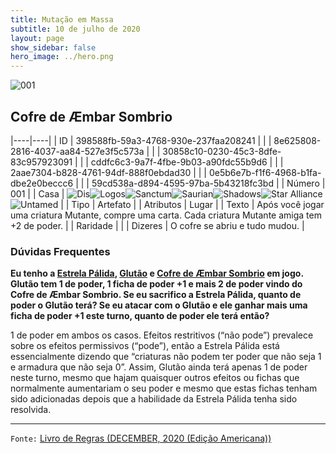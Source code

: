 ```yaml
---
title: Mutação em Massa
subtitle: 10 de julho de 2020
layout: page
show_sidebar: false
hero_image: ../hero.png
---
```


<img src="https://cdn.keyforgegame.com/media/card_front/pt/479_001_8GCXGP3F824C_pt.png" alt="001"> <img src="https://cdn.keyforgegame.com/media/card_front/pt/479_001_J2W5W895WG9H_pt.png" alt="001" style="display: none;"> <img src="https://cdn.keyforgegame.com/media/card_front/pt/479_001_WW3R835F4W2G_pt.png" alt="001" style="display: none;"> <img src="https://cdn.keyforgegame.com/media/card_front/pt/479_001_HHRX6V47FPCV_pt.png" alt="001" style="display: none;"> <img src="https://cdn.keyforgegame.com/media/card_front/pt/479_001_FVM2M8W42375_pt.png" alt="001" style="display: none;"> <img src="https://cdn.keyforgegame.com/media/card_front/pt/479_001_457WQ26H976Q_pt.png" alt="001" style="display: none;"> <img src="https://cdn.keyforgegame.com/media/card_front/pt/479_001_CPFJ6XH2W6M2_pt.png" alt="001" style="display: none;">

## Cofre de Æmbar Sombrio

|----|----|
| ID | 398588fb-59a3-4768-930e-237faa208241 |
|    | 8e625808-2816-4037-aa84-527e3f5c573a |
|    | 30858c10-0230-45c3-8dfe-83c957923091 |
|    | cddfc6c3-9a7f-4fbe-9b03-a90fdc55b9d6 |
|    | 2aae7304-b828-4761-94df-888f0ebdad30 |
|    | 0e5b6e7b-f1f6-4968-b1fa-dbe2e0beccc6 |
|    | 59cd538a-d894-4595-97ba-5b43218fc3bd |
| Número | 001 |
| Casa | <img src="https://archonarcana.com/images/thumb/e/e8/Dis.png/22px-Dis.png" alt="Dis" title="Dis" style="cursor: pointer;" onclick="javascript:Array.from(document.getElementsByTagName('img')).filter(i => i.alt === '001').forEach(i => i.style = 'display:none');Array.from(document.getElementsByTagName('img')).filter(i => i.alt === '001')[0].style = '';"><img src="https://archonarcana.com/images/thumb/c/ce/Logos.png/22px-Logos.png" alt="Logos" title="Logos" style="cursor: pointer;" onclick="javascript:Array.from(document.getElementsByTagName('img')).filter(i => i.alt === '001').forEach(i => i.style = 'display:none');Array.from(document.getElementsByTagName('img')).filter(i => i.alt === '001')[1].style = '';"><img src="https://archonarcana.com/images/thumb/c/c7/Sanctum.png/22px-Sanctum.png" alt="Sanctum" title="Santuário" style="cursor: pointer;" onclick="javascript:Array.from(document.getElementsByTagName('img')).filter(i => i.alt === '001').forEach(i => i.style = 'display:none');Array.from(document.getElementsByTagName('img')).filter(i => i.alt === '001')[2].style = '';"><img src="https://archonarcana.com/images/thumb/9/9e/Saurian_P.png/22px-Saurian_P.png" alt="Saurian" title="Sauro" style="cursor: pointer;" onclick="javascript:Array.from(document.getElementsByTagName('img')).filter(i => i.alt === '001').forEach(i => i.style = 'display:none');Array.from(document.getElementsByTagName('img')).filter(i => i.alt === '001')[3].style = '';"><img src="https://archonarcana.com/images/thumb/e/ee/Shadows.png/22px-Shadows.png" alt="Shadows" title="Sombras" style="cursor: pointer;" onclick="javascript:Array.from(document.getElementsByTagName('img')).filter(i => i.alt === '001').forEach(i => i.style = 'display:none');Array.from(document.getElementsByTagName('img')).filter(i => i.alt === '001')[4].style = '';"><img src="https://archonarcana.com/images/thumb/7/7d/Star_Alliance.png/22px-Star_Alliance.png" alt="Star Alliance" title="Aliança Estelar" style="cursor: pointer;" onclick="javascript:Array.from(document.getElementsByTagName('img')).filter(i => i.alt === '001').forEach(i => i.style = 'display:none');Array.from(document.getElementsByTagName('img')).filter(i => i.alt === '001')[5].style = '';"><img src="https://archonarcana.com/images/thumb/b/bd/Untamed.png/22px-Untamed.png" alt="Untamed" title="Indomados" style="cursor: pointer;" onclick="javascript:Array.from(document.getElementsByTagName('img')).filter(i => i.alt === '001').forEach(i => i.style = 'display:none');Array.from(document.getElementsByTagName('img')).filter(i => i.alt === '001')[6].style = '';"> |
| Tipo | Artefato |
| Atributos | Lugar |
| Texto | Após você jogar uma criatura Mutante, compre uma carta.  Cada criatura Mutante amiga tem +2 de poder. |
| Raridade |  |
| Dizeres | O cofre se abriu e tudo mudou. |

### Dúvidas Frequentes

**Eu tenho a [Estrela Pálida](/mm/049), [Glutão](/mm/396) e [Cofre de Æmbar Sombrio](/mm/001)
em jogo. Glutão tem 1 de poder,
1 ficha de poder +1 e mais 2 de poder vindo do Cofre de Æmbar Sombrio.
Se eu sacrifico a Estrela Pálida, quanto de poder o Glutão terá?
Se eu atacar com o Glutão e ele ganhar mais uma ficha de poder +1
este turno, quanto de poder ele terá então?**

1 de poder em ambos os casos. Efeitos restritivos (“não pode”) prevalece sobre os efeitos permissivos (“pode”),
então a Estrela Pálida está essencialmente dizendo que “criaturas não podem
ter poder que não seja 1 e armadura que não seja 0”. Assim, Glutão ainda terá
apenas 1 de poder neste turno, mesmo que hajam quaisquer outros efeitos ou fichas
que normalmente aumentariam o seu poder e mesmo que estas fichas tenham sido adicionadas
depois que a habilidade da Estrela Pálida tenha sido resolvida.

<hr/>

`Fonte:` [Livro de Regras (DECEMBER, 2020 (Edição Americana))](https://images-cdn.fantasyflightgames.com/filer_public/8c/af/8cafeca4-02c3-4990-bba1-ff9d3aa8f02a/keyforge_rulebook_v14_reduced-compressed.pdf)
